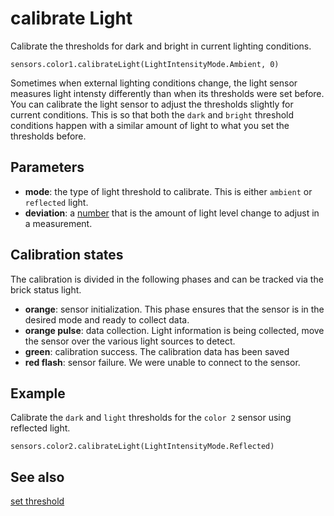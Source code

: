 # calibrate Light

Calibrate the thresholds for dark and bright in current lighting conditions.

```sig
sensors.color1.calibrateLight(LightIntensityMode.Ambient, 0)
```

Sometimes when external lighting conditions change, the light sensor measures light intensty differently than when its thresholds were set before. You can calibrate the light sensor to adjust the thresholds slightly for current conditions. This is so that both the ``dark`` and ``bright`` threshold conditions happen with a similar amount of light to what you set the thresholds before.

## Parameters

* **mode**: the type of light threshold to calibrate. This is either ``ambient`` or ``reflected`` light.
* **deviation**: a [number](/types/number) that is the amount of light level change to adjust in a measurement.

## Calibration states

The calibration is divided in the following phases and can be tracked via the brick status light.

* **orange**: sensor initialization. This phase ensures that the sensor is in the desired mode and ready to collect data.
* **orange pulse**: data collection. Light information is being collected, move the sensor over the various light sources to detect.
* **green**: calibration success. The calibration data has been saved
* **red flash**: sensor failure. We were unable to connect to the sensor.

## Example

Calibrate the ``dark`` and ``light`` thresholds for the ``color 2`` sensor using reflected light.

```blocks
sensors.color2.calibrateLight(LightIntensityMode.Reflected)
```

## See also

[set threshold](/reference/sensors/color-sensor/set-threshold)